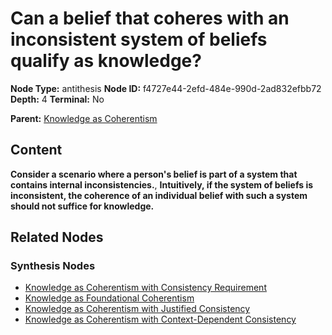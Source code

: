 # Can a belief that coheres with an inconsistent system of beliefs qualify as knowledge?

**Node Type:** antithesis
**Node ID:** f4727e44-2efd-484e-990d-2ad832efbb72
**Depth:** 4
**Terminal:** No

**Parent:** [Knowledge as Coherentism](knowledge-as-coherentism-synthesis-827a58e3-0c95-46b8-b60b-2fd19617e213.md)

## Content

**Consider a scenario where a person's belief is part of a system that contains internal inconsistencies.**, **Intuitively, if the system of beliefs is inconsistent, the coherence of an individual belief with such a system should not suffice for knowledge.**

## Related Nodes

### Synthesis Nodes

- [Knowledge as Coherentism with Consistency Requirement](knowledge-as-coherentism-with-consistency-requirement-synthesis-c7ba5631-472a-427b-acfc-b42c11b0a29b.md)
- [Knowledge as Foundational Coherentism](knowledge-as-foundational-coherentism-synthesis-095ac72d-72e6-41af-ba9a-d8b71ac4c36d.md)
- [Knowledge as Coherentism with Justified Consistency](knowledge-as-coherentism-with-justified-consistency-synthesis-05dbf2ec-beb8-474d-9c33-c4c2909ad4e0.md)
- [Knowledge as Coherentism with Context-Dependent Consistency](knowledge-as-coherentism-with-context-dependent-consistency-synthesis-74044267-8376-4b57-bace-4d351e37fdf7.md)
